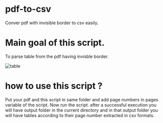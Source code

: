 # pdf-to-csv
Conver pdf with invisible border to csv easily.

# Main goal of this script.
To parse table from the pdf having invisble border.

![table](https://user-images.githubusercontent.com/11581925/61269970-d8d4e800-a7bd-11e9-98dd-d74883ff21a1.png)

# how to use this script ?
Put your pdf and this script in same folder and add page numbers in pages variable of the script. Now run the script.
after a successful execution you will have output folder in the current directory and in that output folder you will have tables according to their page number extracted in csv formats.
